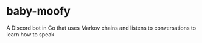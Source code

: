 # baby-moofy
A Discord bot in Go that uses Markov chains and listens to conversations to learn how to speak
